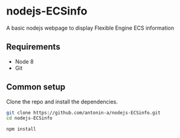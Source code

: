 nodejs-ECSinfo
======================

A basic nodejs webpage to display Flexible Engine ECS information 
## Requirements

* Node 8
* Git

## Common setup

Clone the repo and install the dependencies.

```bash
git clone https://github.com/antonin-a/nodejs-ECSinfo.git
cd nodejs-ECSinfo
```

```bash
npm install
```

